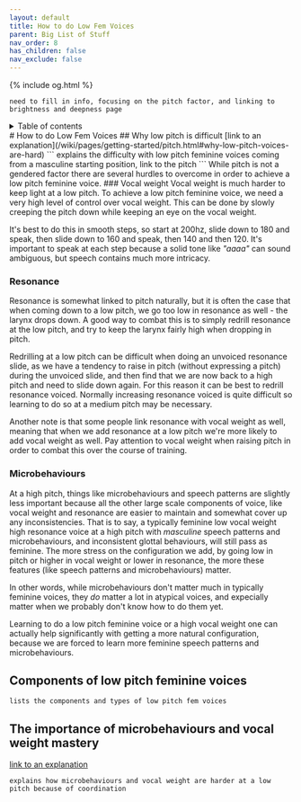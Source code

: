 ```yaml
---
layout: default
title: How to do Low Fem Voices
parent: Big List of Stuff
nav_order: 8
has_children: false
nav_exclude: false
---
```

{% include og.html %}
```
need to fill in info, focusing on the pitch factor, and linking to brightness and deepness page
```
<details closed markdown="block">
  <summary>
    Table of contents
  </summary>
{: .text-delta }
1. TOC
{:toc}
</details>
# How to do Low Fem Voices
## Why low pitch is difficult
[link to an explanation](/wiki/pages/getting-started/pitch.html#why-low-pitch-voices-are-hard)
```
explains the difficulty with low pitch feminine voices coming from a masculine starting position, link to the pitch
```
While pitch is not a gendered factor there are several hurdles to overcome in order to achieve a low pitch feminine voice.
### Vocal weight
Vocal weight is much harder to keep light at a low pitch. To achieve a low pitch feminine voice, we need a very high level of control over vocal weight.
This can be done by slowly creeping the pitch down while keeping an eye on the vocal weight.

It's best to do this in smooth steps, so start at 200hz, slide down to 180 and speak, then slide down to 160 and speak, then 140 and then 120. It's important to speak at each step because a solid tone like _"aaaa"_ can sound ambiguous, but speech contains much more intricacy.

### Resonance
Resonance is somewhat linked to pitch naturally, but it is often the case that when coming down to a low pitch, we go too low in resonance as well - the larynx drops down.
A good way to combat this is to simply redrill resonance at the low pitch, and try to keep the larynx fairly high when dropping in pitch.

Redrilling at a low pitch can be difficult when doing an unvoiced resonance slide, as we have a tendency to raise in pitch (without expressing a pitch) during the unvoiced slide, and then find that we are now back to a high pitch and need to slide down again. For this reason it can be best to redrill resonance voiced. Normally increasing resonance voiced is quite difficult so learning to do so at a medium pitch may be necessary.

Another note is that some people link resonance with vocal weight as well, meaning that when we add resonance at a low pitch we're more likely to add vocal weight as well. Pay attention to vocal weight when raising pitch in order to combat this over the course of training.

### Microbehaviours
At a high pitch, things like microbehaviours and speech patterns are slightly less important because all the other large scale components of voice, like vocal weight and resonance are easier to maintain and somewhat cover up any inconsistencies. That is to say, a typically feminine low vocal weight high resonance voice at a high pitch with _masculine_ speech patterns and microbehaviours, and inconsistent glottal behaviours, will still pass as feminine. The more stress on the configuration we add, by going low in pitch or higher in vocal weight or lower in resonance, the more these features (like speech patterns and microbehaviours) matter.

In other words, while microbehaviours don't matter much in typically feminine voices, they _do_ matter a lot in atypical voices, and expecially matter when we probably don't know how to do them yet.

Learning to do a low pitch feminine voice or a high vocal weight one can actually help significantly with getting a more natural configuration, because we are forced to learn more feminine speech patterns and microbehaviours.

## Components of low pitch feminine voices
```
lists the components and types of low pitch fem voices
```

## The importance of microbehaviours and vocal weight mastery
[link to an explanation](/wiki/pages/getting-started/pitch.html#why-low-pitch-voices-are-hard)
```
explains how microbehaviours and vocal weight are harder at a low pitch because of coordination
```
